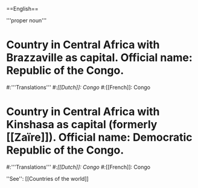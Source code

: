 ==English==

'''proper noun'''

# Country in Central Africa with Brazzaville as capital. Official name: Republic of the Congo.
#:'''Translations'''
#:*[[Dutch]]: Congo
#:*[[French]]: Congo
# Country in Central Africa with Kinshasa as capital (formerly [[Zaïre]]). Official name: Democratic Republic of the Congo.
#:'''Translations'''
#:*[[Dutch]]: Congo
#:*[[French]]: Congo

''See'': [[Countries of the world]]